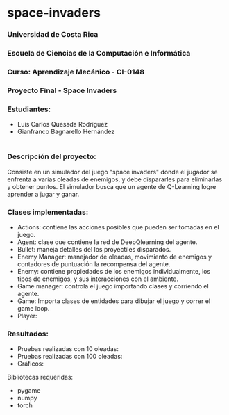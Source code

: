 # space-invaders
### Universidad de Costa Rica
### Escuela de Ciencias de la Computación e Informática
### Curso: Aprendizaje Mecánico - CI-0148
### Proyecto Final - Space Invaders
### Estudiantes:
 - Luis Carlos Quesada Rodríguez
 - Gianfranco Bagnarello Hernández 
#
### Descripción del proyecto:
Consiste en un simulador del juego "space invaders" donde el jugador se enfrenta a varias oleadas de enemigos, y debe dispararles para eliminarlas y obtener puntos. 
El simulador busca que un agente de Q-Learning logre aprender a jugar y ganar.

### Clases implementadas:
- Actions: contiene las acciones posibles que pueden ser tomadas en el juego.
- Agent: clase que contiene la red de DeepQlearning del agente.
- Bullet: maneja detalles del los proyectiles disparados.
- Enemy Manager: manejador de oleadas, movimiento de enemigos y contadores de puntuación la recompensa del agente.
- Enemy: contiene propiedades de los enemigos individualmente, los tipos de enemigos, y sus interacciones con el ambiente.
- Game manager: controla el juego importando clases y corriendo el agente.
- Game: Importa clases de entidades para dibujar el juego y correr el game loop.
- Player: 

### Resultados:
- Pruebas realizadas con 10 oleadas:
- Pruebas realizadas con 100 oleadas:
- Gráficos:

Bibliotecas requeridas:
- pygame
- numpy
- torch